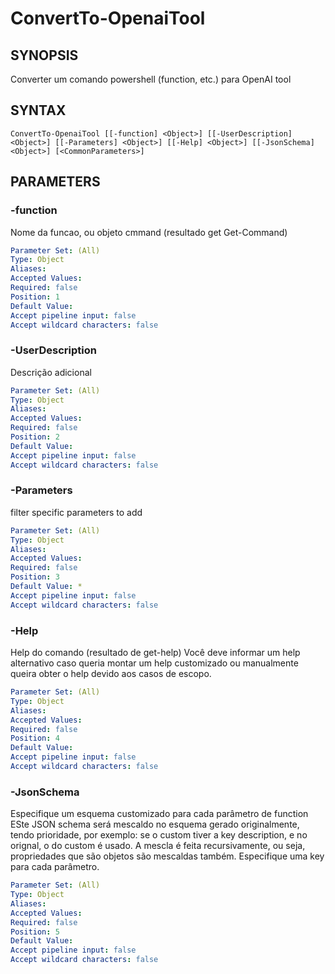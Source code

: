 ﻿---
external help file: powershai-help.xml
schema: 2.0.0
powershai: true
---

# ConvertTo-OpenaiTool

## SYNOPSIS <!--!= @#Synop !-->
Converter um comando powershell (function, etc.) para OpenAI tool

## SYNTAX <!--!= @#Syntax !-->

```
ConvertTo-OpenaiTool [[-function] <Object>] [[-UserDescription] <Object>] [[-Parameters] <Object>] [[-Help] <Object>] [[-JsonSchema] <Object>] [<CommonParameters>]
```

## PARAMETERS <!--!= @#Params !-->

### -function
Nome da funcao, ou objeto cmmand (resultado get Get-Command)

```yml
Parameter Set: (All)
Type: Object
Aliases: 
Accepted Values: 
Required: false
Position: 1
Default Value: 
Accept pipeline input: false
Accept wildcard characters: false
```

### -UserDescription
Descrição adicional

```yml
Parameter Set: (All)
Type: Object
Aliases: 
Accepted Values: 
Required: false
Position: 2
Default Value: 
Accept pipeline input: false
Accept wildcard characters: false
```

### -Parameters
filter specific parameters to add

```yml
Parameter Set: (All)
Type: Object
Aliases: 
Accepted Values: 
Required: false
Position: 3
Default Value: *
Accept pipeline input: false
Accept wildcard characters: false
```

### -Help
Help do comando (resultado de get-help)
Você deve informar um help alternativo caso queria montar um help customizado ou manualmente queira obter o help devido aos casos de escopo.

```yml
Parameter Set: (All)
Type: Object
Aliases: 
Accepted Values: 
Required: false
Position: 4
Default Value: 
Accept pipeline input: false
Accept wildcard characters: false
```

### -JsonSchema
Especifique um esquema customizado para cada parâmetro de function 
ESte JSON schema será mescaldo no esquema gerado originalmente, tendo prioridade, por exemplo: se o custom tiver a key description, e no orignal, o do custom é usado.
A mescla é feita recursivamente, ou seja, propriedades que são objetos são mescaldas também.
Especifique uma key para cada parâmetro.

```yml
Parameter Set: (All)
Type: Object
Aliases: 
Accepted Values: 
Required: false
Position: 5
Default Value: 
Accept pipeline input: false
Accept wildcard characters: false
```